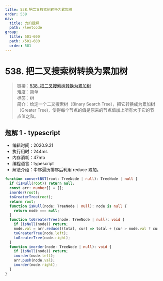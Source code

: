```yaml
---
title: 538.把二叉搜索树转换为累加树
order: 538
nav:
  title: 力扣题解
  path: /leetcode
group:
  title: 501-600
  path: /501-600
  order: 501
---
```


# 538. 把二叉搜索树转换为累加树

> 链接：[538. 把二叉搜索树转换为累加树](https://leetcode-cn.com/problems/convert-bst-to-greater-tree/)  
> 难度：简单  
> 标签：树  
> 简介：给定一个二叉搜索树（Binary Search Tree），把它转换成为累加树（Greater Tree)，使得每个节点的值是原来的节点值加上所有大于它的节点值之和。

## 题解 1 - typescript

- 编辑时间：2020.9.21
- 执行用时：244ms
- 内存消耗：47mb
- 编程语言：typescript
- 解法介绍：中序遍历排序后利用 reduce 累加。

```typescript
function convertBST(root: TreeNode | null): TreeNode | null {
  if (isNull(root)) return null;
  const arr: number[] = [];
  inorder(root);
  toGreaterTree(root);
  return root;
  function isNull(node: TreeNode | null): node is null {
    return node === null;
  }
  function toGreaterTree(node: TreeNode | null): void {
    if (isNull(node)) return;
    node.val = arr.reduce((total, cur) => total + (cur > node.val ? cur : 0), node.val);
    toGreaterTree(node.left);
    toGreaterTree(node.right);
  }
  function inorder(node: TreeNode | null): void {
    if (isNull(node)) return;
    inorder(node.left);
    arr.push(node.val);
    inorder(node.right);
  }
}
```
